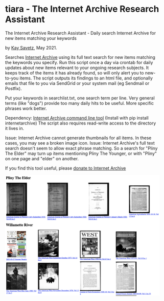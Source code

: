 # tiara - The Internet Archive Research Assistant
The Internet Archive Research Assistant - Daily search Internet Archive for new items matching your keywords

by [Kay Savetz](https://twitter.com/kaysavetz), May 2021. 

Searches [Internet Archive](https://archive.org/) using its full text search for new items matching the keywords you specify. Run this script once a day via crontab for daily updates about new items relevant to your ongoing research subjects. It keeps track of the items it has already found, so will only alert you to new-to-you items. The script outputs its findings to an html file, and optionally emails that file to you via SendGrid or your system mail (eg Sendmail or Postfix).

Put your keywords in searchlist.txt, one search term per line. Very general terms (like "dogs") provide too many daily hits to be useful. More specific phrases work better.

Dependency: [Internet Archive command line tool](https://github.com/jjjake/internetarchive) (Install with pip install internetarchive)
The script also requires read-write access to the directory it lives in.

Issue: Internet Archive cannot generate thumbnails for all items. In these cases, you may see a broken image icon.
Issue: Internet Archive's full text search doesn't seem to allow exact phrase matching. So a search for "Pliny The Elder" may turn up items mentioning Pliny The Younger, or with "Pliny" on one page and "elder" on another.

If you find this tool useful, please [donate to Internet Archive](https://archive.org/donate/)

![screenshot showing a sample day's new items: four hits for "Pliny The Elder" and eight for "Wilamette River"](screenshot1.png)
